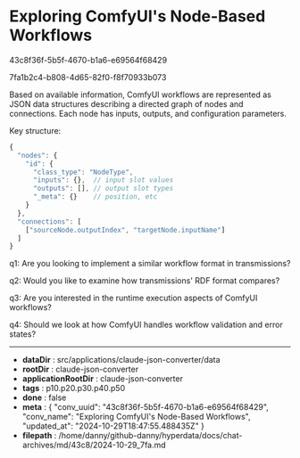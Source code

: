 # Exploring ComfyUI's Node-Based Workflows

43c8f36f-5b5f-4670-b1a6-e69564f68429

7fa1b2c4-b808-4d65-82f0-f8f70933b073

 Based on available information, ComfyUI workflows are represented as JSON data structures describing a directed graph of nodes and connections. Each node has inputs, outputs, and configuration parameters.

Key structure:
```javascript
{
  "nodes": {
    "id": {
      "class_type": "NodeType",
      "inputs": {},  // input slot values
      "outputs": [], // output slot types
      "_meta": {}    // position, etc
    }
  },
  "connections": [
    ["sourceNode.outputIndex", "targetNode.inputName"]
  ]
}
```

q1: Are you looking to implement a similar workflow format in transmissions?

q2: Would you like to examine how transmissions' RDF format compares?

q3: Are you interested in the runtime execution aspects of ComfyUI workflows?

q4: Should we look at how ComfyUI handles workflow validation and error states?

---

* **dataDir** : src/applications/claude-json-converter/data
* **rootDir** : claude-json-converter
* **applicationRootDir** : claude-json-converter
* **tags** : p10.p20.p30.p40.p50
* **done** : false
* **meta** : {
  "conv_uuid": "43c8f36f-5b5f-4670-b1a6-e69564f68429",
  "conv_name": "Exploring ComfyUI's Node-Based Workflows",
  "updated_at": "2024-10-29T18:47:55.488435Z"
}
* **filepath** : /home/danny/github-danny/hyperdata/docs/chat-archives/md/43c8/2024-10-29_7fa.md